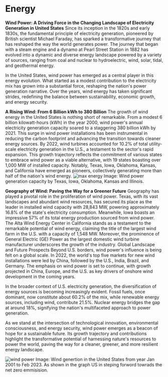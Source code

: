 # Energy
**Wind Power: A Driving Force in the Changing Landscape of Electricity Generation in United States**
Since its inception in the 1820s and early 1830s, the fundamental principle of electricity generation, pioneered by British scientist Michael Faraday, has sparked a transformative journey that has reshaped the way the world generates power. The journey that began with a steam engine and a dynamo at Pearl Street Station in 1882 has evolved into a dynamic and diverse energy landscape powered by a variety of sources, ranging from coal and nuclear to hydroelectric, wind, solar, tidal, and geothermal energy.

In the United States, wind power has emerged as a central player in this energy evolution. What started as a modest contribution to the electricity mix has grown into a substantial force, reshaping the nation's power generation narrative. Over the years, wind energy has taken significant strides, redefining the balance between sustainability, economic growth, and energy security.

**A Rising Wind: From 6 Billion kWh to 380 Billion**
The growth of wind energy in the United States is nothing short of remarkable. From a modest 6 billion kilowatt-hours (kWh) in the year 2000, wind power's annual electricity generation capacity soared to a staggering 380 billion kWh by 2021. This surge in wind power installations has been instrumental in reducing the carbon footprint and advancing the transition towards cleaner energy sources.
By 2022, wind turbines accounted for 10.2% of total utility-scale electricity generation in the U.S., a testament to the sector's rapid expansion. This growth trajectory reflects the commitment of various states to embrace wind power as a viable alternative, with 19 states boasting over 1,000 MW of installed capacity. Notably, Texas, Iowa, Oklahoma, Kansas, and California have emerged as pioneers, collectively generating more than half of the nation's wind energy.
![max energy](https://github.com/Sandika978/Energy/assets/142215629/bc4fa8dc-00aa-498e-a934-fa17537b2891)
Image: Wind power generation capacity by Texas, Iowa, Oklahoma, Kansas and Illinois.


**Geography of Wind: Paving the Way for a Greener Future**
Geography has played a pivotal role in the proliferation of wind power. Texas, with its vast landscapes and abundant wind resources, has secured its place as the leader in installed wind capacity with 28,843 MW, powering approximately 16.8% of the state's electricity consumption. Meanwhile, Iowa boasts an impressive 57% of its total energy production sourced from wind power.
The Alta Wind Energy Center in California stands as a testament to the remarkable potential of wind energy, claiming the title of the largest wind farm in the U.S. with a capacity of 1,548 MW. Moreover, the prominence of General Electric (GE) Power as the largest domestic wind turbine manufacturer underscores the growth of the industry.
Global Landscape and Future Prospects
Beyond U.S. borders, wind power's influence is being felt on a global scale. In 2022, the world's top five markets for new wind installations were led by China, followed by the U.S., India, Brazil, and Germany. The emphasis on wind power is set to continue, with growth projected in China, Europe, and the U.S. as key drivers of onshore wind development in the coming years.

In the broader context of U.S. electricity generation, the diversification of energy sources is becoming increasingly evident. Fossil fuels, once dominant, now constitute about 60.2% of the mix, while renewable energy sources, including wind, contribute 21.5%. Nuclear energy bridges the gap at around 18%, signifying the nation's multifaceted approach to power generation.

As we stand at the intersection of technological innovation, environmental consciousness, and energy security, wind power emerges as a beacon of hope for a sustainable future. Its growth trajectory and contributions highlight the transformative potential of harnessing nature's resources to power the world, paving the way for a cleaner, greener, and more resilient energy landscape.

![wind power](https://github.com/Sandika978/Energy/assets/142215629/956c749c-ec70-464c-86a1-2208820be048)
Image: Wind genertion in  the United States from year Jan 2001 to Feb 2023.
As shown in the graph US in steping forword towrads the net zero emmisision.
